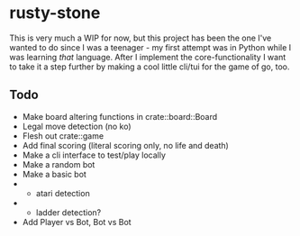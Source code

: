 # rusty-stone

This is very much a WIP for now, but this project has been the one I've wanted to do since I was a teenager - my first attempt was in Python while I was learning *that* language. After I implement the core-functionality I want to take it a step further by making a cool little cli/tui for the game of go, too.

## Todo
- Make board altering functions in crate::board::Board
- Legal move detection (no ko)
- Flesh out crate::game 
- Add final scoring (literal scoring only, no life and death)
- Make a cli interface to test/play locally
- Make a random bot
- Make a basic bot
- - atari detection
- - ladder detection?
- Add Player vs Bot, Bot vs Bot